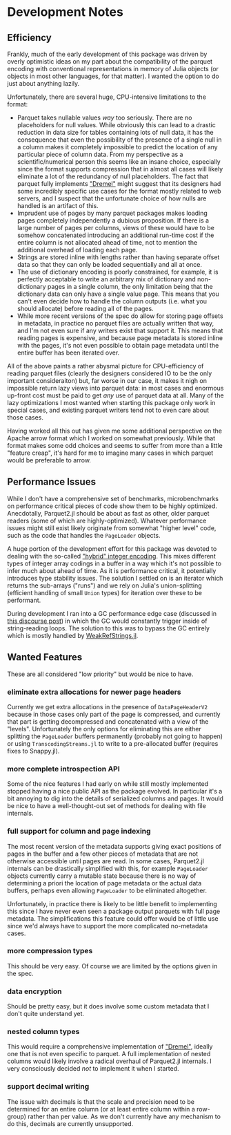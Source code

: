 # Development Notes

## Efficiency
Frankly, much of the early development of this package was driven by overly optimistic ideas on my
part about the compatibility of the parquet encoding with conventional representations in memory
of Julia objects (or objects in most other languages, for that matter).  I wanted the option to do
just about anything lazily.

Unfortunately, there are several huge, CPU-intensive limitations to the format:
- Parquet takes nullable values *way* too seriously.  There are no placeholders for null values.
    While obviously this can lead to a drastic reduction in data size for tables containing lots of
    null data, it has the consequence that even the possibility of the presence of a single null in
    a column makes it completely impossible to predict the location of any particular piece of
    column data.  From my perspective as a scientific/numerical person this seems like an insane
    choice, especially since the format supports compression that in almost all cases will likely
    eliminate a lot of the redundancy of null placeholders.  The fact that parquet fully implements
    ["Dremel"](https://en.wikipedia.org/wiki/Dremel_(software)) might suggest that its designers had
    some incredibly specific use cases for the format mostly related to web servers, and I suspect
    that the unfortunate choice of how nulls are handled is an artifact of this.
- Imprudent use of pages by many parquet packages makes loading pages completely independently a
    dubious proposition.  If there is a large number of pages per columns, views of these would have
    to be somehow concatenated introducing an additional run-time cost if the entire column is not
    allocated ahead of time, not to mention the additional overhead of loading each page.
- Strings are stored inline with lengths rather than having separate offset data so that they can
    only be loaded sequentially and all at once.
- The use of dictionary encoding is poorly constrained, for example, it is perfectly acceptable to
    write an arbitrary mix of dictionary and non-dictionary pages in a single column, the only
    limitation being that the dictionary data can only have a single value page.  This means that
    you can't even decide how to handle the column outputs (i.e. what you should allocate) before
    reading all of the pages.
- While more recent versions of the spec do allow for storing page offsets in metadata, in practice
    no parquet files are actually written that way, and I'm not even sure if any writers exist that
    support it.  This means that reading pages is expensive, and because page metadata is stored
    inline with the pages, it's not even possible to obtain page metadata until the entire buffer
    has been iterated over.

All of the above paints a rather abysmal picture for CPU-efficiency of reading parquet files
(clearly the designers considered IO to be the only important consideraiton) but, far worse in our
case, it makes it nigh on impossible return lazy views into parquet data: in most cases and enormous
up-front cost must be paid to get *any* use of parquet data at all.  Many of the lazy optimizations
I most wanted when starting this package only work in special cases, and existing parquet writers
tend not to even care about those cases.

Having worked all this out has given me some additional perspective on the Apache arrow format which
I worked on somewhat previously.  While that format makes some odd choices and seems to suffer from
more than a little "feature creap", it's hard for me to imagine many cases in which parquet would be
preferable to arrow.

## Performance Issues
While I don't have a comprehensive set of benchmarks, microbenchmarks on performance critical pieces
of code show them to be highly optimized.  Anecdotally, Parquet2.jl should be about as fast as
other, older parquet readers (some of which are highly-optimized). Whatever performance issues might
still exist likely originate from somewhat "higher level" code, such as the code that handles the
`PageLoader` objects.

A huge portion of the development effort for this package was devoted to dealing with the so-called
["hybrid" integer
encoding](https://github.com/apache/parquet-format/blob/master/Encodings.md#run-length-encoding--bit-packing-hybrid-rle--3).
This mixes different types of integer array codings in a buffer in a way which it's not possible to
infer much about ahead of time.  As it is performance critical, it potentially introduces type
stability issues.  The solution I settled on is an iterator which returns the sub-arrays ("runs")
and we rely on Julia's union-splitting (efficient handling of small `Union` types) for iteration
over these to be performant.

During development I ran into a GC performance edge case (discussed in [this discourse
post](https://discourse.julialang.org/t/help-with-excessive-unpredictable-gc-time-from-string-allocations/77334))
in which the GC would constantly trigger inside of string-reading loops.  The solution to this was
to bypass the GC entirely which is mostly handled by
[WeakRefStrings.jl](https://github.com/JuliaData/WeakRefStrings.jl).

## Wanted Features
These are all considered "low priority" but would be nice to have.

### eliminate extra allocations for newer page headers
Currently we get extra allocations in the presence of `DataPageHeaderV2` because in those cases only
part of the page is compressed, and currently that part is getting decompressed and concatenated
with a view of the "levels".  Unfortunately the only options for eliminating this are either
splitting the `PageLoader` buffers permanently (probably not going to happen) or using
`TranscodingStreams.jl` to write to a pre-allocated buffer (requires fixes to Snappy.jl).

### more complete introspection API
Some of the nice features I had early on while still mostly implemented stopped having a nice public
API as the package evolved.  In particular it's a bit annoying to dig into the details of serialized
columns and pages.  It would be nice to have a well-thought-out set of methods for dealing with file
internals.

### full support for column and page indexing
The most recent version of the metadata supports giving exact positions of pages in the buffer and a
few other pieces of metadata that are not otherwise accessible until pages are read.  In some cases,
Parquet2.jl internals can be drastically simplified with this, for example `PageLoader` objects
currently carry a mutable state because there is no way of determining a priori the location of page
metadata or the actual data buffers, perhaps even allowing `PageLoader` to be eliminated altogether.

Unfortunately, in practice there is likely to be little benefit to implementing this since I have
never even seen a package output parquets with full page metadata.  The simplifications this feature
could offer would be of little use since we'd always have to support the more complicated
no-metadata cases.

### more compression types
This should be very easy.  Of course we are limited by the options given in the spec.

### data encryption
Should be pretty easy, but it does involve some custom metadata that I don't quite understand yet.

### nested column types
This would require a comprehensive implementation of
["Dremel"](https://en.wikipedia.org/wiki/Dremel_(software)), ideally one that is not even specific
to parquet.  A full implementation of nested columns would likely involve a radical overhaul of
Parquet2.jl internals.  I very consciously decided *not* to implement it when I started.

### support decimal writing
The issue with decimals is that the scale and precision need to be determined for an entire column
(or at least entire column within a row-group) rather than per value.  As we don't currently have
any mechanism to do this, decimals are currently unsupported.
